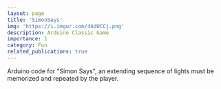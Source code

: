 ```yaml
---
layout: page
title: 'SimonSays'
img: 'https://i.imgur.com/4AdUCCj.png'
description: Arduino Classic Game
importance: 1
category: Fun
related_publications: true
---
```

Arduino code for "Simon Says", an extending sequence of lights must be memorized and repeated by the player.
